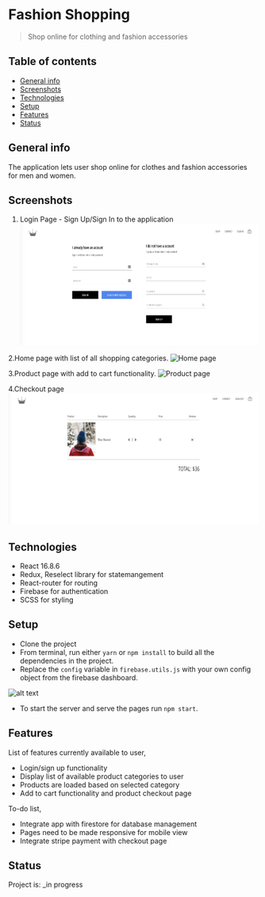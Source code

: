 # Fashion Shopping

> Shop online for clothing and fashion accessories

## Table of contents

* [General info](#general-info)
* [Screenshots](#screenshots)
* [Technologies](#technologies)
* [Setup](#setup)
* [Features](#features)
* [Status](#status)


## General info

The application lets user shop online for clothes and fashion accessories for men and women.

## Screenshots

1. Login Page - Sign Up/Sign In to the application
![Login page](./screenshots/loginPage.png)

2.Home page with list of all shopping categories.
![Home page](./screenshots/homePage.png)

3.Product page with add to cart functionality.
![Product page](./screenshots/showCart.png)

4.Checkout page
![checkout page](./screenshots/checkoutPage.png)

## Technologies

* React 16.8.6
* Redux, Reselect library for statemangement
* React-router for routing
* Firebase for authentication
* SCSS for styling

## Setup

* Clone the project
* From terminal, run either `yarn` or `npm install` to build all the dependencies in the project.
* Replace the `config` variable in `firebase.utils.js` with your own config object from the firebase dashboard. 

![alt text](https://i.ibb.co/6ywMkBf/Screen-Shot-2019-07-01-at-11-35-02-AM.png "image to firebase config")

* To start the server and serve the pages run `npm start`.


## Features

List of features currently available to user,

* Login/sign up functionality
* Display list of available product categories to user
* Products are loaded based on selected category
* Add to cart functionality and product checkout page

To-do list,

* Integrate app with firestore for database management
* Pages need to be made responsive for mobile view
* Integrate stripe payment with checkout page

## Status

Project is: _in progress

